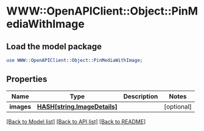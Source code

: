 # WWW::OpenAPIClient::Object::PinMediaWithImage

## Load the model package
```perl
use WWW::OpenAPIClient::Object::PinMediaWithImage;
```

## Properties
Name | Type | Description | Notes
------------ | ------------- | ------------- | -------------
**images** | [**HASH[string,ImageDetails]**](ImageDetails.md) |  | [optional] 

[[Back to Model list]](../README.md#documentation-for-models) [[Back to API list]](../README.md#documentation-for-api-endpoints) [[Back to README]](../README.md)


